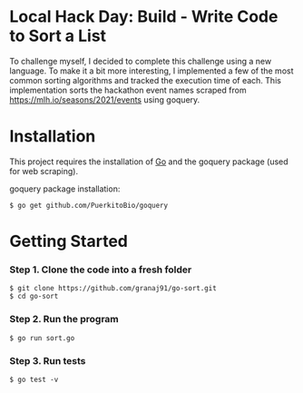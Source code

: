 # Local Hack Day: Build - Write Code to Sort a List
To challenge myself, I decided to complete this challenge using a new language. To make it a bit more interesting, I implemented a few of the most common sorting algorithms and tracked the execution time of each. This implementation sorts the hackathon event names scraped from https://mlh.io/seasons/2021/events using goquery.

# Installation
This project requires the installation of [Go](https://golang.org) and the goquery package (used for web scraping).

goquery package installation:
```
$ go get github.com/PuerkitoBio/goquery
```

# Getting Started
### Step 1. Clone the code into a fresh folder
```
$ git clone https://github.com/granaj91/go-sort.git
$ cd go-sort
```

### Step 2. Run the program
```
$ go run sort.go
```

### Step 3. Run tests
```
$ go test -v
```

